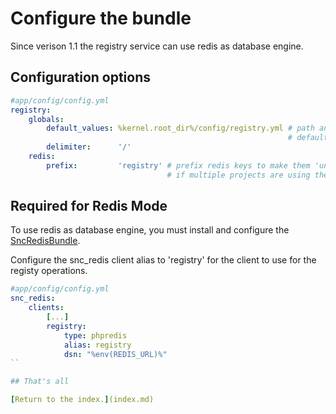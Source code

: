 Configure the bundle
====================

Since verison 1.1 the registry service can use redis as database engine.

## Configuration options

```yaml
#app/config/config.yml
registry:
    globals:
        default_values: %kernel.root_dir%/config/registry.yml # path and filename for the
                                                              # default key/name-values
        delimiter:      '/'
    redis:
        prefix:         'registry' # prefix redis keys to make them 'unique'
                                   # if multiple projects are using the same redis instance
```

## Required for Redis Mode

To use redis as database engine, you must install and configure the [SncRedisBundle](https://github.com/snc/SncRedisBundle).

Configure the snc_redis client alias to 'registry' for the client to use for the 
registy operations.

```yaml
#app/config/config.yml
snc_redis:
    clients:
        [...]
        registry:
            type: phpredis
            alias: registry
            dsn: "%env(REDIS_URL)%"
``

## That's all

[Return to the index.](index.md)
